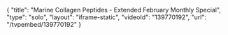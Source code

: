 {
    "title": "Marine Collagen Peptides - Extended February Monthly Special",
    "type": "solo",
    "layout": "iframe-static",
    "videoId": "139770192",
    "url": "\/tvpembed\/139770192"
}